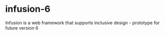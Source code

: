 # infusion-6
Infusion is a web framework that supports inclusive design - prototype for future version 6
